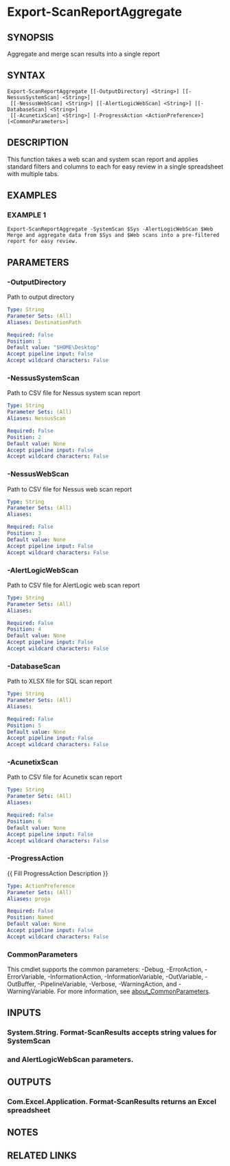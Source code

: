 # Export-ScanReportAggregate

## SYNOPSIS
Aggregate and merge scan results into a single report

## SYNTAX

```
Export-ScanReportAggregate [[-OutputDirectory] <String>] [[-NessusSystemScan] <String>]
 [[-NessusWebScan] <String>] [[-AlertLogicWebScan] <String>] [[-DatabaseScan] <String>]
 [[-AcunetixScan] <String>] [-ProgressAction <ActionPreference>] [<CommonParameters>]
```

## DESCRIPTION
This function takes a web scan and system scan report and applies
standard filters and columns to each for easy review in a single
spreadsheet with multiple tabs.

## EXAMPLES

### EXAMPLE 1
```
Export-ScanReportAggregate -SystemScan $Sys -AlertLogicWebScan $Web
Merge and aggregate data from $Sys and $Web scans into a pre-filtered
report for easy review.
```

## PARAMETERS

### -OutputDirectory
Path to output directory

```yaml
Type: String
Parameter Sets: (All)
Aliases: DestinationPath

Required: False
Position: 1
Default value: "$HOME\Desktop"
Accept pipeline input: False
Accept wildcard characters: False
```

### -NessusSystemScan
Path to CSV file for Nessus system scan report

```yaml
Type: String
Parameter Sets: (All)
Aliases: NessusScan

Required: False
Position: 2
Default value: None
Accept pipeline input: False
Accept wildcard characters: False
```

### -NessusWebScan
Path to CSV file for Nessus web scan report

```yaml
Type: String
Parameter Sets: (All)
Aliases:

Required: False
Position: 3
Default value: None
Accept pipeline input: False
Accept wildcard characters: False
```

### -AlertLogicWebScan
Path to CSV file for AlertLogic web scan report

```yaml
Type: String
Parameter Sets: (All)
Aliases:

Required: False
Position: 4
Default value: None
Accept pipeline input: False
Accept wildcard characters: False
```

### -DatabaseScan
Path to XLSX file for SQL scan report

```yaml
Type: String
Parameter Sets: (All)
Aliases:

Required: False
Position: 5
Default value: None
Accept pipeline input: False
Accept wildcard characters: False
```

### -AcunetixScan
Path to CSV file for Acunetix scan report

```yaml
Type: String
Parameter Sets: (All)
Aliases:

Required: False
Position: 6
Default value: None
Accept pipeline input: False
Accept wildcard characters: False
```

### -ProgressAction
{{ Fill ProgressAction Description }}

```yaml
Type: ActionPreference
Parameter Sets: (All)
Aliases: proga

Required: False
Position: Named
Default value: None
Accept pipeline input: False
Accept wildcard characters: False
```

### CommonParameters
This cmdlet supports the common parameters: -Debug, -ErrorAction, -ErrorVariable, -InformationAction, -InformationVariable, -OutVariable, -OutBuffer, -PipelineVariable, -Verbose, -WarningAction, and -WarningVariable. For more information, see [about_CommonParameters](http://go.microsoft.com/fwlink/?LinkID=113216).

## INPUTS

### System.String. Format-ScanResults accepts string values for SystemScan
### and AlertLogicWebScan parameters.
## OUTPUTS

### Com.Excel.Application. Format-ScanResults returns an Excel spreadsheet
## NOTES

## RELATED LINKS
